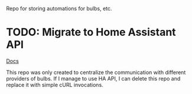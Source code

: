 Repo for storing automations for bulbs, etc.

# TODO: Migrate to Home Assistant API
[Docs](https://community.home-assistant.io/t/home-assistant-api-turn-on-off-light-via-simple-http-command-from-other-device/75098/5)

This repo was only created to centralize the communication with different providers of bulbs.
If I manage to use HA API, I can delete this repo and replace it with simple cURL invocations.
